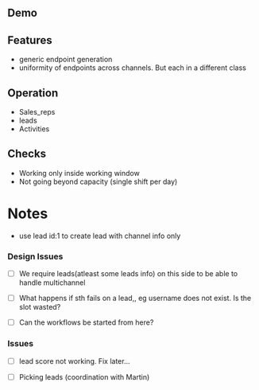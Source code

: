 ## Demo

## Features
- generic endpoint generation
- uniformity of endpoints across channels. But each in a different class

## Operation
- Sales_reps
- leads
- Activities

## Checks
- Working only inside working window
- Not going beyond capacity (single shift per day)

# Notes
- use lead id:1 to create lead with channel info only


### Design Issues
- [ ] We require leads(atleast some leads info) on this side to be able to handle multichannel
- [ ] What happens if sth fails on a lead,, eg username does not exist. Is the slot wasted?
- [ ] Can the workflows be started from here?


### Issues
- [ ] lead score not working. Fix later...
- [ ] Picking leads (coordination with Martin)


